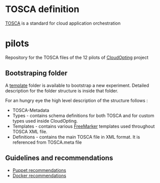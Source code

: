 # TOSCA definition

[TOSCA](https://www.oasis-open.org/committees/tosca/) is a standard for cloud application orchestration


# pilots

Repository for the TOSCA files of the 12 pilots of [CloudOpting](http://www.cloudopting.eu/) project


## Bootstraping folder

A [template](https://github.com/CloudOpting/pilots/tree/master/template) folder is available to bootstrap a new experiment. Detailed description for the folder structure is inside that folder.

For an hungry eye the high level description of the structure follows :
 - TOSCA-Metadata
 - Types - contains schema definitions for both TOSCA and for custom types used inside CloudOpting.
 - Templates - contains various [FreeMarker](http://freemarker.org/) templates used throughout TOSCA XML file.
 - Definitions - contains the main TOSCA file in XML format. It is referenced from TOSCA.meta file

## Guidelines and recommendations

- [Puppet recommendations](documentation/puppet.md)
- [Docker recommendations](documentation/docker.md)
